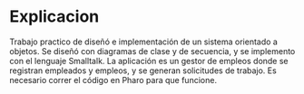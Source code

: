 # Explicacion
 
Trabajo practico de diseñó e implementación de un sistema orientado a objetos. Se diseñó con diagramas de clase y de secuencia, y se implemento con el lenguaje Smalltalk. La aplicación es un gestor de empleos donde se registran empleados y empleos, y se generan solicitudes de trabajo. Es necesario correr el código en Pharo para que funcione.
